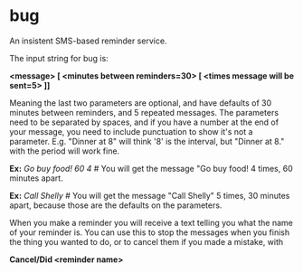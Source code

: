 bug
===

An insistent SMS-based reminder service.

The input string for bug is:

**\<message\> [ \<minutes between reminders=30\> [ \<times message will be sent=5\> ]]**

Meaning the last two parameters are optional, and have defaults of 30 minutes between reminders, and 5 repeated messages. The parameters need to be separated by spaces, and if you have a number at the end of your message,
you need to include punctuation to show it's not a parameter. E.g. "Dinner at 8" will think '8' is the interval, but "Dinner at 8." with the period will work fine.

**Ex:** *Go buy food! 60 4* # You will get the message "Go buy food! 4 times, 60 minutes apart.

**Ex:** *Call Shelly* # You will get the message "Call Shelly" 5 times, 30 minutes apart, because those are the defaults on the parameters.

When you make a reminder you will receive a text telling you what the name of your reminder is. You can use this to stop the messages when you finish the thing you wanted to do, or to cancel them if you made a mistake, with

**Cancel/Did \<reminder name\>**
